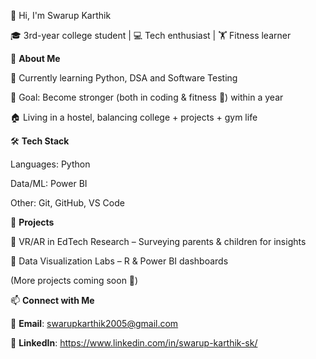 👋 Hi, I'm Swarup Karthik

🎓 3rd-year college student | 💻 Tech enthusiast | 🏋️ Fitness learner

🚀 **About Me**

🌱 Currently learning Python, DSA and Software Testing

🎯 Goal: Become stronger (both in coding & fitness 💪) within a year

🏠 Living in a hostel, balancing college + projects + gym life


🛠️ **Tech Stack**

Languages: Python

Data/ML: Power BI

Other: Git, GitHub, VS Code

📂 **Projects**

🔹 VR/AR in EdTech Research
 – Surveying parents & children for insights

🔹 Data Visualization Labs
 – R & Power BI dashboards

(More projects coming soon 🚀)



📫 **Connect with Me**

📧 **Email**: swarupkarthik2005@gmail.com

💼 **LinkedIn**: https://www.linkedin.com/in/swarup-karthik-sk/

